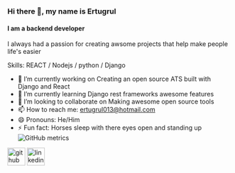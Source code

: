### Hi there 👋, my name is Ertugrul 
#### I am a backend developer 
I always had a passion for creating awsome projects that help make people life's easier

Skills: REACT / Nodejs / python / Django 

- 🔭 I’m currently working on Creating an open source ATS built with Django and React 
- 🌱 I’m currently learning Django rest frameworks awesome features  
- 👯 I’m looking to collaborate on Making awesome open source tools 
- 📫 How to reach me: ertugrul013@hotmail.com  
- 😄 Pronouns: He/Him 
- ⚡ Fun fact: Horses sleep with there eyes open and standing up 
![GitHub metrics](https://metrics.lecoq.io/ertugrul013)  


[<img src='https://cdn.jsdelivr.net/npm/simple-icons@3.0.1/icons/github.svg' alt='github' height='40'>](https://github.com/ertugrul013)  [<img src='https://cdn.jsdelivr.net/npm/simple-icons@3.0.1/icons/linkedin.svg' alt='linkedin' height='40'>](https://www.linkedin.com/in/ertugrul-yesil/)  



